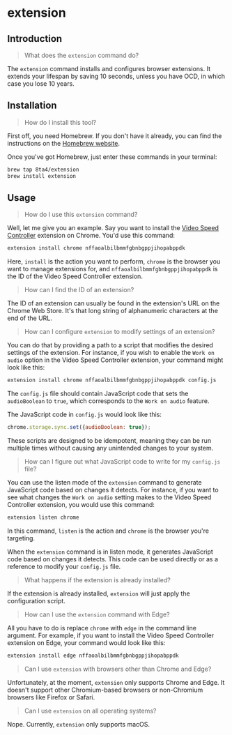 # extension

## Introduction

> What does the `extension` command do?

The `extension` command installs and configures browser extensions. It extends your lifespan by saving 10 seconds, unless you have OCD, in which case you lose 10 years.

## Installation

> How do I install this tool?

First off, you need Homebrew. If you don't have it already, you can find the instructions on the [Homebrew website](https://brew.sh/).

Once you've got Homebrew, just enter these commands in your terminal:

```sh
brew tap 8ta4/extension
brew install extension
```

## Usage

> How do I use this `extension` command?

Well, let me give you an example. Say you want to install the [Video Speed Controller](https://chrome.google.com/webstore/detail/video-speed-controller/nffaoalbilbmmfgbnbgppjihopabppdk) extension on Chrome. You'd use this command:

```sh
extension install chrome nffaoalbilbmmfgbnbgppjihopabppdk
```

Here, `install` is the action you want to perform, `chrome` is the browser you want to manage extensions for, and `nffaoalbilbmmfgbnbgppjihopabppdk` is the ID of the Video Speed Controller extension.

> How can I find the ID of an extension?

The ID of an extension can usually be found in the extension's URL on the Chrome Web Store. It's that long string of alphanumeric characters at the end of the URL.

> How can I configure `extension` to modify settings of an extension?

You can do that by providing a path to a script that modifies the desired settings of the extension. For instance, if you wish to enable the `Work on audio` option in the Video Speed Controller extension, your command might look like this:

```sh
extension install chrome nffaoalbilbmmfgbnbgppjihopabppdk config.js
```

The `config.js` file should contain JavaScript code that sets the `audioBoolean` to `true`, which corresponds to the `Work on audio` feature.

The JavaScript code in `config.js` would look like this:

```javascript
chrome.storage.sync.set({audioBoolean: true});
```

These scripts are designed to be idempotent, meaning they can be run multiple times without causing any unintended changes to your system.

> How can I figure out what JavaScript code to write for my `config.js` file?

You can use the listen mode of the `extension` command to generate JavaScript code based on changes it detects. For instance, if you want to see what changes the `Work on audio` setting makes to the Video Speed Controller extension, you would use this command:

```sh
extension listen chrome
```

In this command, `listen` is the action and `chrome` is the browser you're targeting.

When the `extension` command is in listen mode, it generates JavaScript code based on changes it detects. This code can be used directly or as a reference to modify your `config.js` file.

> What happens if the extension is already installed?

If the extension is already installed, `extension` will just apply the configuration script.

> How can I use the `extension` command with Edge?

All you have to do is replace `chrome` with `edge` in the command line argument. For example, if you want to install the Video Speed Controller extension on Edge, your command would look like this:

```sh
extension install edge nffaoalbilbmmfgbnbgppjihopabppdk
```

> Can I use `extension` with browsers other than Chrome and Edge?

Unfortunately, at the moment, `extension` only supports Chrome and Edge. It doesn't support other Chromium-based browsers or non-Chromium browsers like Firefox or Safari.

> Can I use `extension` on all operating systems?

Nope. Currently, `extension` only supports macOS.
